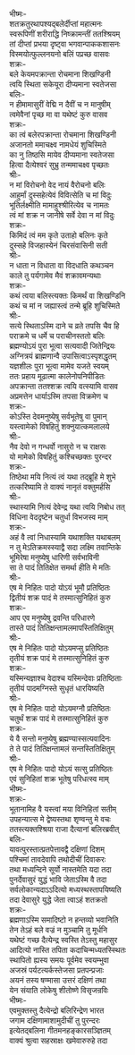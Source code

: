 भीष्मः-   
शतक्रतुरथापश्यद्बलेर्दीप्तां महात्मनः  
स्वरूपिणीं शरीराद्धि निष्क्रामन्तीं ततश्श्रियम्  
तां दीप्तां प्रभया दृष्ट्वा भगवान्पाककशासनः  
विस्मयोत्फुल्लनयनो बलिं पप्रच्छ वासवः  
शक्रः-  
बले केयमपक्रान्ता रोचमाना शिखण्डिनी  
त्वयि स्थिता सकेयूरा दीप्यमाना स्वतेजसा  
बलिः-   
न हीमामासुरीं वेद्मि न दैवीं च न मानुषीम्  
त्वमेवैनां पृच्छ मा वा यथेष्टं कुरु वासव  
शक्रः-   
का त्वं बलेरपक्रान्ता रोचमाना शिखण्डिनी  
अजानतो ममाचक्ष्व नामधेयं शुचिस्मिते  
का नु तिष्ठसि मायेव दीप्यमाना स्वतेजसा  
हित्वा दैत्येश्वरं सुभ्रु तन्ममाचक्ष्व पृच्छतः  
श्रीः-   
न मां विरोचनो वेद नायं वैरोचनो बलिः  
आहुर्मां दुस्सहेत्येवं विवित्सेति च मां विदुः  
भूतिर्लक्ष्मीति मामाहुश्श्रीरित्येव च नामतः  
त्वं मां शक्र न जानीषे सर्वे देवा न मां विदुः  
शक्रः-   
किमिदं त्वं मम कृते उताहो बलिनः कृते  
दुस्सहे विजहास्येनं चिरसंवासिनी सती  
श्रीः-   
न धाता न विधाता वा विदधाति कथञ्चन  
काले तु पर्यगामेव मैवं शक्रावमन्यथाः  
शक्रः-   
कथं त्वया बलिस्त्यक्तः किमर्थं वा शिखण्डिनि  
कथं च मां न जह्यास्त्वं तन्मे ब्रूहि शुचिस्मिते  
श्रीः-   
सत्ये स्थिताऽस्मि दाने च व्रते तपसि चैव हि  
पराक्रमे च धर्मे च पराचीनस्ततो बलिः  
ब्रह्मण्योऽयं पुरा भूत्वा सत्यवादी जितेन्द्रियः  
अग्नित्रयं ब्राह्मणान्वै उपासित्वाऽस्पृशद्धृतम्  
यज्ञशीलः पुरा भूत्वा मामेव यजते स्वयम्  
ततः प्रहाय मूढात्मा कालेनोपनिपीडितः  
अपक्रान्ता ततश्शक्र त्वयि वत्स्यामि वासव  
अप्रमत्तेन धार्याऽस्मि तपसा विक्रमेण च  
शक्रः-   
कोऽस्ति देवमनुष्येषु सर्वभूतेषु वा पुमान्  
यस्त्वामेको विषहितुं शक्नुयात्कमलालये  
श्रीः-   
नैव देवो न गन्धर्वो नासुरो न च राक्षसः  
यो मामेको विषहितुं कश्चिच्छक्तः पुरन्दर  
शक्रः-   
तिष्ठेथा मयि नित्यं त्वं यथा तद्ब्रूहि मे शुभे  
तत्करिष्यामि ते वाक्यं नानृतं वक्तुमर्हसि  
श्रीः-   
स्थास्यामि नित्यं देवेन्द्र यथा त्वयि निबोध तत्  
विधिना वेददृष्टेन चतुर्धा विभजस्व माम्  
शक्रः-   
अहं वै त्वां निधास्यामि यथाशक्ति यथाबलम्  
न तु मेऽतिक्रमस्स्याद्वै सदा लक्ष्मि तवान्तिके  
भूमिरेषा मनुष्येषु धारिणी सर्वभाविनी  
सा ते पादं तितिक्षेत समर्था हीति मे मतिः  
श्रीः-   
एष मे निहितः पादो योऽयं भूमौ प्रतिष्ठितः  
द्वितीयं शक्र पादं मे तस्मात्सुनिहितं कुरु  
शक्रः-   
आप एव मनुष्येषु द्रवन्ति परिधारणे  
तास्ते पादं तितिक्षन्तामलमापस्तितिक्षितुम्  
श्रीः-   
एष मे निहितः पादो योऽयमप्सु प्रतिष्ठितः  
तृतीयं शक्र पादं मे तस्मात्सुनिहितं कुरु  
शक्रः-   
यस्मिन्यज्ञाश्च वेदाश्च यस्मिन्देवाः प्रतिष्ठिताः  
तृतीयं पादमग्निस्ते सुधृतं धारयिष्यति  
श्रीः-   
एष मे निहितः पादो योऽयमग्नौ प्रतिष्ठितः  
चतुर्थं शक्र पादं मे तस्मात्सुनिहितं कुरु  
शक्रः-   
ये वै सन्तो मनुष्येषु ब्रह्मण्यास्सत्यवादिनः  
ते ते पादं तितिक्षन्तामलं सन्तस्तितिक्षितुम्  
श्रीः-   
एष मे निहितः पादो योऽयं सत्सु प्रतिष्ठितः  
एवं सुनिहितां शक्र भूतेषु परिधत्स्व माम्  
भीष्मः-   
शक्रः-   
भूतानामिह वै यस्त्वां मया विनिहितां सतीम्  
उपहन्यात्स मे द्वेष्यस्तथा शृण्वन्तु मे वचः  
ततस्त्यक्तश्श्रिया राजा दैत्यानां बलिरब्रवीत्  
बलिः-  
यावत्पुरस्तात्प्रतपेत्तावद्वै दक्षिणां दिशम्  
पश्चिमां तावदेवापि तथोदीचीं दिवाकरः  
तथा मध्यन्दिने सूर्यो नास्तमेति यदा तदा  
पुनर्देवासुरं युद्धं भावि जेताऽस्मि वै तदा  
सर्वलोकान्यदाऽऽदित्यो मध्यस्थस्तापयिष्यति  
तदा देवासुरे युद्धे जेता त्वाऽहं शतक्रतो  
शक्रः-   
ब्रह्मणाऽस्मि समादिष्टो न हन्तव्यो भवानिति  
तेन तेऽहं बले वज्रं न मुञ्चामि तु मूर्धनि  
यथेष्टं गच्छ दैत्येन्द्र स्वस्ति तेऽस्तु महासुर  
आदित्यो नास्ति तपिता कदाचिन्मध्यतस्स्थितः  
स्थापितो ह्यस्य समयः पूर्वमेव स्वयम्भुवा  
अजस्रं पर्यटत्यर्कस्तेजसा प्रतपन्प्रजाः  
अयनं तस्य षण्मासा उत्तरं दक्षिणं तथा  
येन संयाति लोकेषु शीतोष्णे विसृजन्रविः  
भीष्मः-   
एवमुक्तस्तु दैत्येन्द्रो बलिरिन्द्रेण भारत  
जगाम दक्षिणामाशामुदीचीं तु पुरन्दरः  
इत्येतद्बलिना गीतमनहङ्कारसञ्ज्ञितम्  
वाक्यं श्रुत्वा सहस्राक्षः खमेवारुरुहे तदा   
